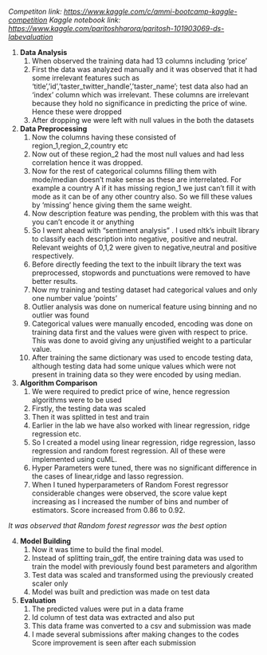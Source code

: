 *Competiton link: https://www.kaggle.com/c/ammi-bootcamp-kaggle-competition*
*Kaggle notebook link: https://www.kaggle.com/paritoshharora/paritosh-101903069-ds-labevaluation*
1. **Data Analysis**
   1. When observed the training data had 13 columns including ‘price’
   2. First the data was analyzed manually and it was observed that it had some irrelevant features such as ‘title’,’id’,’taster\_twitter\_handle’,’taster\_name’; test data also had an ‘index’ column which was irrelevant. These columns are irrelevant because they hold no significance in predicting the price of wine. Hence these were dropped
   3. After dropping we were left with null values in the both the datasets
2. **Data Preprocessing**
   1. Now the columns having these consisted of region\_1,region\_2,country etc
   2. Now out of these region\_2 had the most null values and had less correlation hence it was dropped.
   3. Now for the rest of categorical columns filling them with mode/median doesn’t make sense as these are interrelated. For example a country A if it has missing region\_1 we just can’t fill it with mode as it can be of any other country also. So we fill these values by ‘missing’ hence giving them the same weight.
   4. Now description feature was pending, the problem with this was that you can’t encode it or anything
   5. So I went ahead with “sentiment analysis” . I used nltk’s inbuilt library to classify each description into negative, positive and neutral. Relevant weights of 0,1,2 were given to negative,neutral and positive respectively.
   6. Before directly feeding the text to the inbuilt library the text was preprocessed, stopwords and punctuations were removed to have better results.
   7. Now my training and testing dataset had categorical values and only one number value ‘points’
   8. Outlier analysis was done on numerical feature using binning and no outlier was found
   9. Categorical values were manually encoded, encoding was done on training data first and the values were given with respect to price. This was done to avoid giving any unjustified weight to a particular value.
   10. After training the same dictionary was used to encode testing data, although testing data had some unique values which were not present in training data so they were encoded by using median.
3. **Algorithm Comparison**
   1. We were required to predict price of wine, hence regression algorithms were to be used
   2. Firstly, the testing data was scaled
   3. Then it was splitted in test and train
   4. Earlier in the lab we have also worked with linear regression, ridge regression etc.
   5. So I created a model using linear regression, ridge regression, lasso regression and random forest regression. All of these were implemented using cuML.
   6. Hyper Parameters were tuned, there was no significant difference in the cases of linear,ridge and lasso regression.
   7. When I tuned hyperparameters of Random Forest regressor considerable changes were observed, the score value kept increasing as I increased the number of bins and number of estimators. Score increased from 0.86 to 0.92.

*It was observed that Random forest regressor was the best option*

4. **Model Building**
   1. Now it was time to build the final model.
   2. Instead of splitting train\_gdf, the entire training data was used to train the model with previously found best parameters and algorithm
   3. Test data was scaled and transformed using the previously created scaler only
   4. Model was built and prediction was made on test data
5. **Evaluation**
   1. The predicted values were put in a data frame
   2. Id column of test data was extracted and also put
   3. This data frame was converted to a csv and submission was made
   4. I made several submissions after making changes to the codes
 Score improvement is seen after each submission







